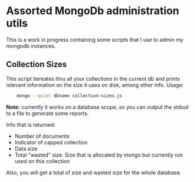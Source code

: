 # Assorted MongoDb administration utils
This is a work in progress containing some scripts that I use to admin my mongodb instances.

## Collection Sizes
This script itereates thru all your collections in the current db and prints relevant information on the size it uses on disk, among other info.
Usage:
```bash
    mongo --quiet dbname collection-sizes.js
```
**Note:** currently it works on a database scope, so you can output the stdout to a file to generate some reports.

Info that is returned:
* Number of documents
* Indicator of capped collection
* Data size
* Total "wasted" size. Size that is allocated by mongo but currently not used on this collection

Also, you will get a total of size and wasted size for the whole database.
